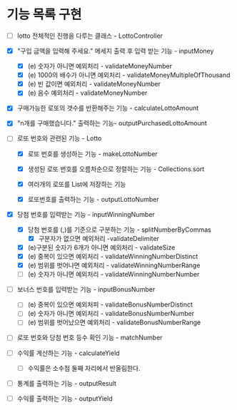 # 기능 목록 구현
- [ ] lotto 전체적인 진행을 다루는 클래스 - LottoController

- [x] "구입 금액을 입력해 주세요." 메세지 출력 후 입력 받는 기능 - inputMoney
  - [x] (e) 숫자가 아니면 예외처리 - validateMoneyNumber
  - [x] (e) 1000의 배수가 아니면 예외처리 - validateMoneyMultipleOfThousand
  - [x] (e) 빈 값이면 예외처리 - validateMoneyNumber
  - [x] (e) 음수 예외처리 - validateMoneyNumber

- [x] 구매가능한 로또의 갯수를 반환해주는 기능 - calculateLottoAmount
- [x] "n개를 구매했습니다." 출력하는 기능- outputPurchasedLottoAmount

- [ ] 로또 번호와 관련된 기능 - Lotto
  - [x] 로또 번호를 생성하는 기능 - makeLottoNumber
  - [x] 생성된 로또 번호를 오름차순으로 정렬하는 기능 - Collections.sort
  - [x] 여러개의 로또를 List에 저장하는 기능 
  - [x] 로또번호를 출력하는 기능 - outputLottoNumber


- [x] 당첨 번호를 입력받는 기능 - inputWinningNumber
  - [x] 당첨 번호를 (,)를 기준으로 구분하는 기능 - splitNumberByCommas
    - [x] 구분자가 없으면 예외처리 -validateDelimiter
  - [x] (e)구분된 숫자가 6개가 아니면 예외처리 - validateSize
  - [x] (e) 중복이 있으면 예외처리 - validateWinningNumberDistinct
  - [x] (e) 범위를 벗어나면 예외처리  - validateWinningNumberRange
  - [ ] (e) 숫자가 아니면 예외처리 - validateWinningNumberNumber
  
- [ ] 보너스 번호를 입력받는 기능 - inputBonusNumber 
  - [ ] (e) 중복이 있으면 예외처피 - validateBonusNumberDistinct
  - [ ] (e) 숫자가 아니면 예외처리 - validateBonusNumberNumber
  - [ ] (e) 범위를 벗어났으면 예외처리 - validateBonusNumberRange

- [ ] 로또 번호와 당첨 번호 등수 확인 기능 - matchNumber

- [ ] 수익률 계산하는 기능 - calculateYield
  - [ ] 수익률은 소수점 둘째 자리에서 반올림한다.
          
- [ ] 통계를 출력하는 기능 - outputResult
          
- [ ] 수익률 출력하는 기능 - outputYield


 